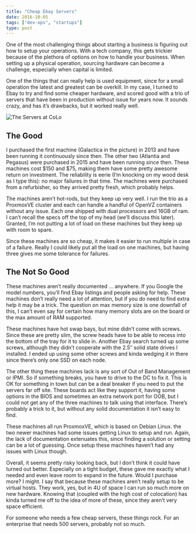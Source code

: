 ```yaml
---
title: "Cheap Ebay Servers"
date: 2016-10-05
tags: ["dev-ops", "startups"]
type: post
---
```


One of the most challenging things about starting a business is figuring out how to setup your operations.  With a tech
company, this gets trickier because of the plethora of options on how to handle your business.  When setting up a
physical operation, sourcing hardware can become a challenge, especially when capital is limited.

One of the things that can really help is used equipment, since for a small operation the latest and greatest can be
overkill.  In my case, I turned to Ebay to try and find some cheaper hardware, and scored good with a trio of servers
that have been in production without issue for years now.  It sounds crazy, and has it’s drawbacks, but it worked really
well.

![The Servers at CoLo](/images/IMG_20160521_130042292.jpg)

## The Good

I purchased the first machine (Galactica in the picture) in 2013 and have been running it continuously since then.  The
other two (Atlantia and Pegasus) were purchased in 2015 and have been running since then.  These machines cost $150 and
$75, making them have some pretty awesome return on investment.  The reliability is eerie (I’m knocking on my wood desk
as I type this): no major failures in that time.  The machines were purchased from a refurbisher, so they arrived pretty
fresh, which probably helps.

The machines aren’t hot-rods, but they keep up very well.  I run the trio as a ProxmoxVE cluster and each can handle a
handful of OpenVZ containers without any issue.  Each one shipped with dual processors and 16GB of ram.  I can’t recall
the specs off the top of my head (we’ll discuss this later).  Granted, I’m not putting a lot of load on these machines
but they keep up with room to spare.

Since these machines are so cheap, it makes it easier to run multiple in case of
a failure.  Really I could likely put all the load on one machines, but having
three gives me some tolerance for failures.

## The Not So Good

These machines aren’t really documented … anywhere.  If you Google the model
numbers, you’ll find Ebay listings and people asking for help.  These machines
don’t really need a lot of attention, but if you do need to find extra help it
may be a trick.  The question on max memory size is one downfall of this, I
can’t even say for certain how many memory slots are on the board or the max
amount of RAM supported.

These machines have hot swap bays, but mine didn’t come with screws.  Since
these are pretty slim, the screw heads have to be able to recess into the bottom
of the tray for it to slide in.  Another Ebay search turned up some screws,
although they didn’t cooperate with the 2.5″ solid state drives I installed.  I
ended up using some other screws and kinda wedging it in there since there’s
only one SSD on each node.

The other thing these machines lack is any sort of Out of Band Management or
IPMI.  So if something breaks, you have to drive to the DC to fix it.  This is
OK for something in town but can be a deal breaker if you need to put the
servers far off site.  These boards act like they support it, having some
options in the BIOS and sometimes an extra network port for OOB, but I could not
get any of the three machines to talk using that interface.  There’s probably a
trick to it, but without any solid documentation it isn’t easy to find.

These machines all run ProxmoxVE, which is based on Debian Linux.  the two newer
machines had some issues getting Linux to setup and run.  Again, the lack of
documentation extenuates this, since finding a solution or setting can be a lot
of guessing.  Once setup these machines haven’t had any issues with Linux
though.

Overall, it seems pretty risky looking back, but I don’t think it could have
turned out better.  Especially on a tight budget, these gave me exactly what I
needed and even leave room to expand in the future.  Would I purchase more?  I
might.  I say that because these machines aren’t really setup to be virtual
hosts.  They work, yes, but in 4U of space I can run so much more on new
hardware.  Knowing that (coupled with the high cost of colocation) has kinda
turned me off to the idea of more of these, since they aren’t very space
efficient.

For someone who needs a few cheap servers, these things rock.  For an enterprise
that needs 500 servers, probably not so much.

